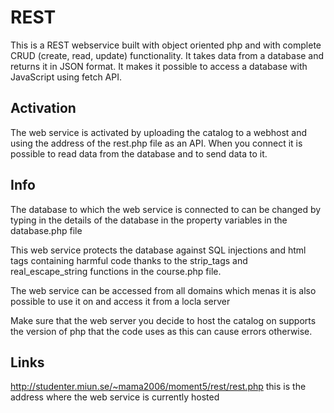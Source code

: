 # REST

This is a REST webservice built with object oriented php and with complete CRUD (create, read, update) functionality. It takes data from a database and returns it in JSON format. It makes it possible to access a database with JavaScript using fetch API. 

## Activation

The web service is activated by uploading the catalog to a webhost and using the address of the rest.php file as an API. When you connect it is possible to read data from the database and to send data to it.

## Info

The database to which the web service is connected to can be changed by typing in the details of the database in the property variables in the database.php file

This web service protects the database against SQL injections and html tags containing harmful code thanks to the strip_tags and real_escape_string functions in the course.php file. 

The web service can be accessed from all domains which menas it is also possible to use it on and access it from a locla server

Make sure that the web server you decide to host the catalog on supports the version of php that the code uses as this can cause errors otherwise. 

## Links

http://studenter.miun.se/~mama2006/moment5/rest/rest.php this is the address where the web service is currently hosted 

